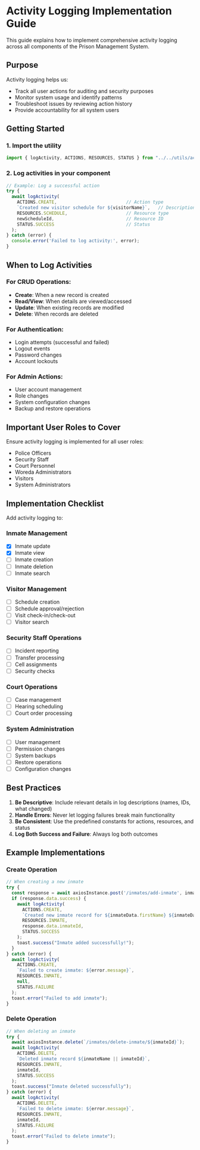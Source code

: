 # Activity Logging Implementation Guide

This guide explains how to implement comprehensive activity logging across all components of the Prison Management System.

## Purpose

Activity logging helps us:
- Track all user actions for auditing and security purposes
- Monitor system usage and identify patterns
- Troubleshoot issues by reviewing action history
- Provide accountability for all system users

## Getting Started

### 1. Import the utility

```javascript
import { logActivity, ACTIONS, RESOURCES, STATUS } from "../../utils/activityLogger";
```

### 2. Log activities in your component

```javascript
// Example: Log a successful action
try {
  await logActivity(
    ACTIONS.CREATE,                          // Action type 
    `Created new visitor schedule for ${visitorName}`,   // Description
    RESOURCES.SCHEDULE,                      // Resource type
    newScheduleId,                           // Resource ID
    STATUS.SUCCESS                           // Status
  );
} catch (error) {
  console.error('Failed to log activity:', error);
}
```

## When to Log Activities

### For CRUD Operations:
- **Create**: When a new record is created
- **Read/View**: When details are viewed/accessed
- **Update**: When existing records are modified
- **Delete**: When records are deleted

### For Authentication:
- Login attempts (successful and failed)
- Logout events
- Password changes
- Account lockouts

### For Admin Actions:
- User account management
- Role changes
- System configuration changes
- Backup and restore operations

## Important User Roles to Cover

Ensure activity logging is implemented for all user roles:
- Police Officers
- Security Staff
- Court Personnel
- Woreda Administrators
- Visitors
- System Administrators

## Implementation Checklist

Add activity logging to:

### Inmate Management
- [x] Inmate update
- [x] Inmate view
- [ ] Inmate creation
- [ ] Inmate deletion
- [ ] Inmate search

### Visitor Management
- [ ] Schedule creation
- [ ] Schedule approval/rejection
- [ ] Visit check-in/check-out
- [ ] Visitor search

### Security Staff Operations
- [ ] Incident reporting
- [ ] Transfer processing
- [ ] Cell assignments
- [ ] Security checks

### Court Operations
- [ ] Case management 
- [ ] Hearing scheduling
- [ ] Court order processing

### System Administration
- [ ] User management
- [ ] Permission changes
- [ ] System backups
- [ ] Restore operations
- [ ] Configuration changes

## Best Practices

1. **Be Descriptive**: Include relevant details in log descriptions (names, IDs, what changed)
2. **Handle Errors**: Never let logging failures break main functionality
3. **Be Consistent**: Use the predefined constants for actions, resources, and status
4. **Log Both Success and Failure**: Always log both outcomes

## Example Implementations

### Create Operation
```javascript
// When creating a new inmate
try {
  const response = await axiosInstance.post('/inmates/add-inmate', inmateData);
  if (response.data.success) {
    await logActivity(
      ACTIONS.CREATE,
      `Created new inmate record for ${inmateData.firstName} ${inmateData.lastName}`,
      RESOURCES.INMATE,
      response.data.inmateId,
      STATUS.SUCCESS
    );
    toast.success("Inmate added successfully!");
  }
} catch (error) {
  await logActivity(
    ACTIONS.CREATE,
    `Failed to create inmate: ${error.message}`,
    RESOURCES.INMATE,
    null,
    STATUS.FAILURE
  );
  toast.error("Failed to add inmate");
}
```

### Delete Operation
```javascript
// When deleting an inmate
try {
  await axiosInstance.delete(`/inmates/delete-inmate/${inmateId}`);
  await logActivity(
    ACTIONS.DELETE,
    `Deleted inmate record ${inmateName || inmateId}`,
    RESOURCES.INMATE,
    inmateId,
    STATUS.SUCCESS
  );
  toast.success("Inmate deleted successfully");
} catch (error) {
  await logActivity(
    ACTIONS.DELETE,
    `Failed to delete inmate: ${error.message}`,
    RESOURCES.INMATE,
    inmateId,
    STATUS.FAILURE
  );
  toast.error("Failed to delete inmate");
}
``` 